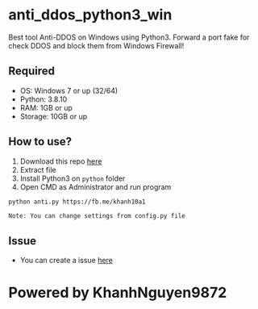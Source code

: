 # anti_ddos_python3_win
Best tool Anti-DDOS on Windows using Python3. Forward a port fake for check DDOS and block them from Windows Firewall!

## Required
- OS: Windows 7 or up (32/64)
- Python: 3.8.10
- RAM: 1GB or up
- Storage: 10GB or up

## How to use?
1. Download this repo [here](https://github.com/KhanhNguyen9872/anti_ddos_python3_win/archive/refs/heads/main.zip)
2. Extract file
3. Install Python3 on `python` folder
4. Open CMD as Administrator and run program
```bash
python anti.py https://fb.me/khanh10a1
```
`Note: You can change settings from config.py file`

## Issue
- You can create a issue [here](https://github.com/KhanhNguyen9872/anti_ddos_python3_win/issues)

# Powered by KhanhNguyen9872
